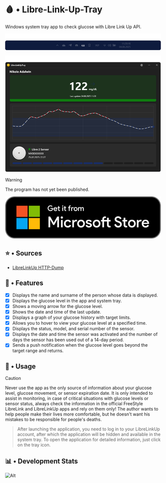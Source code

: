 # 🩸 • Libre-Link-Up-Tray

Windows system tray app to check glucose with Libre Link Up API.

![1754302942595](image/README/1754302942595.png)

![1754302488158](image/README/1754302488158.png)

> [!WARNING]
> The program has not yet been published.
>
> ![1754073191154](image/README/Microsoft-Store.svg)

## ⭐ • Sources

- [LibreLinkUp HTTP-Dump](https://gist.github.com/khskekec/6c13ba01b10d3018d816706a32ae8ab2)

## 🧬 • Features

* [X] Displays the name and surname of the person whose data is displayed.
* [X] Displays the glucose level in the app and system tray.
* [X] Shows a moving arrow for the glucose level.
* [X] Shows the date and time of the last update.
* [X] Displays a graph of your glucose history with target limits.
* [X] Allows you to hover to view your glucose level at a specified time.
* [X] Displays the status, model, and serial number of the sensor.
* [X] Displays the date and time the sensor was activated and the number of days the sensor has been used out of a 14-day period.
* [X] Sends a push notification when the glucose level goes beyond the target range and returns.

## 🧩 • Usage

> [!CAUTION]
> Never use the app as the only source of information about your glucose level, glucose movement, or sensor expiration date. It is only intended to assist in monitoring, in case of critical situations with glucose levels or sensor status, always check the information in the official FreeStyle LibreLink and LibreLinkUp apps and rely on them only! The author wants to help people make their lives more comfortable, but he doesn't want his mistakes to be responsible for people's deaths.

> After launching the application, you need to log in to your LibreLinkUp account, after which the application will be hidden and available in the system tray. To open the application for detailed information, just click on the tray icon.

## 📊 • Development Stats

![Alt](https://repobeats.axiom.co/api/embed/32ad07bd1bf7e3a094e57900f8d8d65bc73559cb.svg "Repobeats analytics image")
